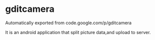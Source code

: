# gditcamera
Automatically exported from code.google.com/p/gditcamera

It is an android application that split picture data,and upload to server.

